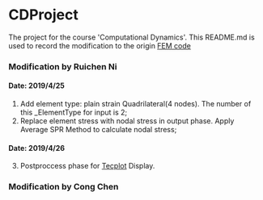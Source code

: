 # CDProject
The project for the course 'Computational Dynamics'. This README.md is used to record the modification to the origin [FEM code](https://www.github.com/xzhang66/stappp) 

### Modification by Ruichen Ni
#### Date: 2019/4/25
1. Add element type: plain strain Quadrilateral(4 nodes). The number of this _ElementType for input is 2;
2. Replace element stress with nodal stress in output phase. Apply Average SPR Method to calculate nodal stress;
#### Date: 2019/4/26
3. Postproccess phase for [Tecplot](https://www.tecplot.com/) Display.

### Modification by Cong Chen